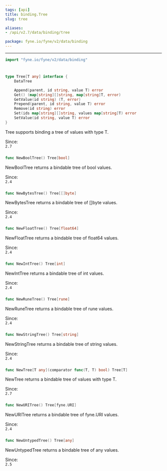 ```yaml
---
tags: [api]
title: binding.Tree
slug: tree

aliases:
- /api/v2.7/data/binding/tree

package: fyne.io/fyne/v2/data/binding
---
```



---
```go
import "fyne.io/fyne/v2/data/binding"
```

#

###

```go
type Tree[T any] interface {
	DataTree

	Append(parent, id string, value T) error
	Get() (map[string][]string, map[string]T, error)
	GetValue(id string) (T, error)
	Prepend(parent, id string, value T) error
	Remove(id string) error
	Set(ids map[string][]string, values map[string]T) error
	SetValue(id string, value T) error
}
```

Tree supports binding a tree of values with type T.


<div class="since">Since: <code>
2.7</code></div>

###

```go
func NewBoolTree() Tree[bool]
```
NewBoolTree returns a bindable tree of bool values.


<div class="since">Since: <code>
2.4</code></div>

###

```go
func NewBytesTree() Tree[[]byte]
```
NewBytesTree returns a bindable tree of []byte values.


<div class="since">Since: <code>
2.4</code></div>

###

```go
func NewFloatTree() Tree[float64]
```
NewFloatTree returns a bindable tree of float64 values.


<div class="since">Since: <code>
2.4</code></div>

###

```go
func NewIntTree() Tree[int]
```
NewIntTree returns a bindable tree of int values.


<div class="since">Since: <code>
2.4</code></div>

###

```go
func NewRuneTree() Tree[rune]
```
NewRuneTree returns a bindable tree of rune values.


<div class="since">Since: <code>
2.4</code></div>

###

```go
func NewStringTree() Tree[string]
```
NewStringTree returns a bindable tree of string values.


<div class="since">Since: <code>
2.4</code></div>

###

```go
func NewTree[T any](comparator func(T, T) bool) Tree[T]
```
NewTree returns a bindable tree of values with type T.


<div class="since">Since: <code>
2.7</code></div>

###

```go
func NewURITree() Tree[fyne.URI]
```
NewURITree returns a bindable tree of fyne.URI values.


<div class="since">Since: <code>
2.4</code></div>

###

```go
func NewUntypedTree() Tree[any]
```
NewUntypedTree returns a bindable tree of any values.


<div class="since">Since: <code>
2.5</code></div>
